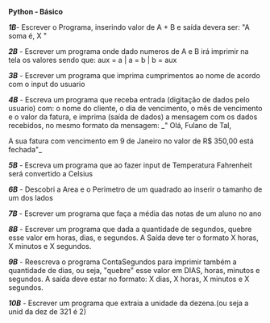 **Python - Básico**

***1B***- Escrever o Programa, inserindo valor de A + B e saída devera ser: "A soma é, X "

***2B*** - Escrever um programa onde dado numeros de A e B irá imprimir na tela os valores sendo que:
 aux = a  | a = b | b = aux

***3B*** - Escrever um programa que imprima cumprimentos ao nome de acordo com o input do usuario

***4B*** - Escreva um programa que receba entrada (digitação de dados pelo usuario) com: o nome do cliente, o dia de vencimento, o mês de vencimento e o valor da fatura, e imprima (saída de dados) a mensagem com os dados recebidos, no mesmo formato da mensagem:
_" Olá, Fulano de Tal,

A sua fatura com vencimento em 9 de Janeiro no valor de R$ 350,00 está fechada"_

***5B*** - Escreva um programa que ao fazer input de Temperatura Fahrenheit será convertido a Celsius

***6B*** - Descobri a Area e o Perimetro de um quadrado ao inserir o tamanho de um dos lados

***7B*** - Escrever um programa que faça a média das notas de um aluno no ano

***8B*** - Escrever um programa que dada a quantidade de segundos, quebre esse valor em horas, dias, e segundos. A Saída deve ter o formato X horas, X minutos e X segundos.

***9B*** - Reescreva o programa ContaSegundos para imprimir também a quantidade de dias, ou seja, "quebre" esse valor em DIAS, horas, minutos e segundos. A saída deve estar no formato: X dias, X horas, X minutos e X segundos.

***10B*** - Escrever um programa que extraia a unidade da dezena.(ou seja a unid da dez de 321 é 2)



